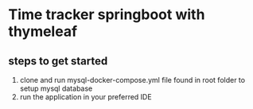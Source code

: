 # Time tracker springboot with thymeleaf

## steps to get started 
1. clone and run mysql-docker-compose.yml file found in root folder to setup  mysql database
2. run the application in your preferred IDE

